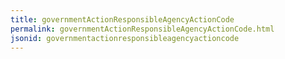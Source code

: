 ```yaml
---
title: governmentActionResponsibleAgencyActionCode
permalink: governmentActionResponsibleAgencyActionCode.html
jsonid: governmentactionresponsibleagencyactioncode
---
```

